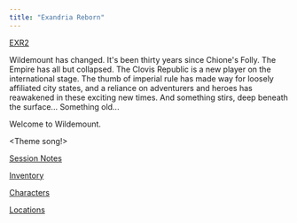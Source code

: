 ```yaml
---
title: "Exandria Reborn"
---
```


[EXR2](misc/EXR2.png)

Wildemount has changed. It's been thirty years since Chione's Folly. The Empire has all but collapsed. The Clovis Republic is a new player on the international stage. The thumb of imperial rule has made way for loosely affiliated city states, and a reliance on adventurers and heroes has reawakened in these exciting new times. And something stirs, deep beneath the surface... Something old...

Welcome to Wildemount.

<Theme song!>

[Session Notes](misc/Session%20Notes.md)

[Inventory](misc/Inventory.md)

[Characters](misc/Characters.md)

[Locations](misc/Locations.md)